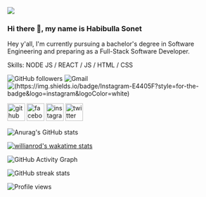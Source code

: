 

![](https://user-images.githubusercontent.com/82251942/131951544-d191bdc7-49dc-4881-be7e-9fc5b406380c.jpg)
### Hi there 👋, my name is Habibulla Sonet


Hey y'all, I'm currently pursuing a bachelor's degree in Software Engineering and preparing as a Full-Stack Software Developer.

Skills: NODE JS / REACT / JS / HTML / CSS

![GitHub followers](https://img.shields.io/badge/GitHub-100000?style=for-the-badge&logo=github&logoColor=white)
![Gmail](https://img.shields.io/badge/Gmail-D14836?style=for-the-badge&logo=gmail&logoColor=white)
![(https://img.shields.io/badge/Instagram-E4405F?style=for-the-badge&logo=instagram&logoColor=white)](https://www.instagram.com/habibullasonet/)

[<img src='https://cdn.jsdelivr.net/npm/simple-icons@3.0.1/icons/github.svg' alt='github' height='40'>](https://github.com/habibullasonet)
[<img src='https://cdn.jsdelivr.net/npm/simple-icons@3.0.1/icons/facebook.svg' alt='facebook' height='40'>](https://www.facebook.com/habibulla.sonet)
[<img src='https://cdn.jsdelivr.net/npm/simple-icons@3.0.1/icons/instagram.svg' alt='instagram' height='40'>](https://www.instagram.com/habibullasonet/)
[<img src='https://cdn.jsdelivr.net/npm/simple-icons@3.0.1/icons/twitter.svg' alt='twitter' height='40'>](https://twitter.com/habibullasonet)  

![Anurag's GitHub stats](https://github-readme-stats.vercel.app/api?username=habibullasonet&show_icons=true&theme=slateorange&title_color=ffc600&icon_color=ffc600)

[![willianrod's wakatime stats](https://github-readme-stats.vercel.app/api/wakatime?username=willianrod)](https://github.com/anuraghazra/github-readme-stats)

![GitHub Activity Graph](https://activity-graph.herokuapp.com/graph?username=habibullasonet)  

![GitHub streak stats](https://github-readme-streak-stats.herokuapp.com/?user=habibullasonet)  

![Profile views](https://gpvc.arturio.dev/habibullasonet)  
